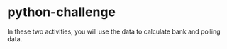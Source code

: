 # python-challenge

In these two activities, you will use the data to calculate bank and polling data.
